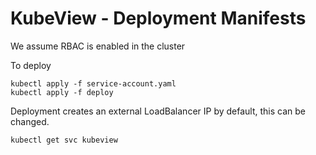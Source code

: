 # KubeView - Deployment Manifests

We assume RBAC is enabled in the cluster

To deploy
```
kubectl apply -f service-account.yaml
kubectl apply -f deploy
```

Deployment creates an external LoadBalancer IP by default, this can be changed.
```
kubectl get svc kubeview
```